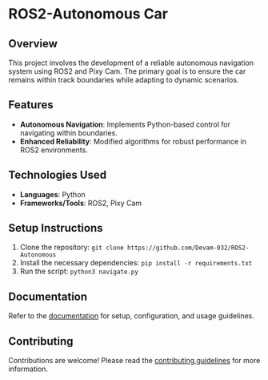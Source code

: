 # ROS2-Autonomous Car

## Overview
This project involves the development of a reliable autonomous navigation system using ROS2 and Pixy Cam. The primary goal is to ensure the car remains within track boundaries while adapting to dynamic scenarios.

## Features
- **Autonomous Navigation**: Implements Python-based control for navigating within boundaries.
- **Enhanced Reliability**: Modified algorithms for robust performance in ROS2 environments.

## Technologies Used
- **Languages**: Python
- **Frameworks/Tools**: ROS2, Pixy Cam

## Setup Instructions
1. Clone the repository: `git clone https://github.com/Devam-032/ROS2-Autonomous`
2. Install the necessary dependencies: `pip install -r requirements.txt`
3. Run the script: `python3 navigate.py`

## Documentation
Refer to the [documentation](link_to_docs) for setup, configuration, and usage guidelines.

## Contributing
Contributions are welcome! Please read the [contributing guidelines](link_to_contributing.md) for more information.

